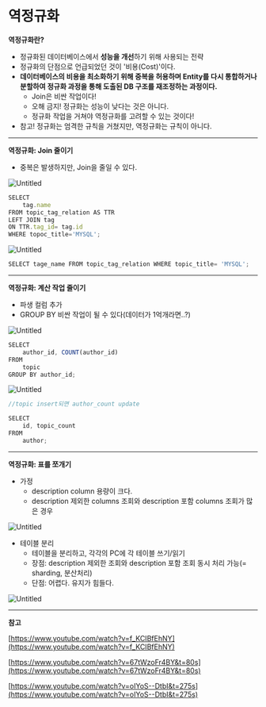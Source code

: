 # 역정규화

**역정규화란?**

- 정규화된 데이터베이스에서 **성능을 개선**하기 위해 사용되는 전략
- 정규화의 단점으로 언급되었던 것이 '비용(Cost)'이다.
- **데이터베이스의 비용을 최소화하기 위해 중복을 허용하며 Entity를 다시 통합하거나 분할하여 정규화 과정을 통해 도출된 DB 구조를 재조정하는 과정이다.**
    - Join은 비싼 작업이다!
    - 오해 금지! 정규화는 성능이 낮다는 것은 아니다.
    - 정규화 작업을 거쳐야 역정규화를 고려할 수 있는 것이다!
- 참고! 정규화는 엄격한 규칙을 거쳤지만, 역정규화는 규칙이 아니다.

---

**역정규화: Join 줄이기**

- 중복은 발생하지만, Join을 줄일 수 있다.

![Untitled](%E1%84%8B%E1%85%A7%E1%86%A8%E1%84%8C%E1%85%A5%E1%86%BC%E1%84%80%E1%85%B2%E1%84%92%E1%85%AA%20af409/Untitled.png)

```jsx
SELECT
	tag.name
FROM topic_tag_relation AS TTR
LEFT JOIN tag
ON TTR.tag_id= tag.id
WHERE topoc_title='MYSQL';
```

![Untitled](%E1%84%8B%E1%85%A7%E1%86%A8%E1%84%8C%E1%85%A5%E1%86%BC%E1%84%80%E1%85%B2%E1%84%92%E1%85%AA%20af409/Untitled%201.png)

```jsx
SELECT tage_name FROM topic_tag_relation WHERE topic_title= 'MYSQL';
```

---

**역정규화: 계산 작업 줄이기**

- 파생 컬럼 추가
- GROUP BY 비싼 작업이 될 수 있다(데이터가 1억개라면..?)

![Untitled](%E1%84%8B%E1%85%A7%E1%86%A8%E1%84%8C%E1%85%A5%E1%86%BC%E1%84%80%E1%85%B2%E1%84%92%E1%85%AA%20af409/Untitled%202.png)

```jsx
SELECT
	author_id, COUNT(author_id)
FROM
	topic
GROUP BY author_id;
```

![Untitled](%E1%84%8B%E1%85%A7%E1%86%A8%E1%84%8C%E1%85%A5%E1%86%BC%E1%84%80%E1%85%B2%E1%84%92%E1%85%AA%20af409/Untitled%203.png)

```jsx
//topic insert되면 author_count update

SELECT 
	id, topic_count
FROM
	author;

```

---

**역정규화: 표를 쪼개기**

- 가정
    - description column 용량이 크다.
    - description 제외한 columns 조회와 description 포함 columns 조회가 많은 경우

![Untitled](%E1%84%8B%E1%85%A7%E1%86%A8%E1%84%8C%E1%85%A5%E1%86%BC%E1%84%80%E1%85%B2%E1%84%92%E1%85%AA%20af409/Untitled%204.png)

- 테이블 분리
    - 테이블을 분리하고, 각각의 PC에 각 테이블 쓰기/읽기
    - 장점: description 제외한 조회와 description 포함 조회 동시 처리 가능(= sharding, 분산처리)
    - 단점: 어렵다. 유지가 힘들다.

![Untitled](%E1%84%8B%E1%85%A7%E1%86%A8%E1%84%8C%E1%85%A5%E1%86%BC%E1%84%80%E1%85%B2%E1%84%92%E1%85%AA%20af409/Untitled%205.png)

---

**참고**

[https://www.youtube.com/watch?v=f_KCIBfEhNY](https://www.youtube.com/watch?v=f_KCIBfEhNY)

[https://www.youtube.com/watch?v=67tWzoFr4BY&t=80s](https://www.youtube.com/watch?v=67tWzoFr4BY&t=80s)

[https://www.youtube.com/watch?v=oIYoS--DtbI&t=275s](https://www.youtube.com/watch?v=oIYoS--DtbI&t=275s)